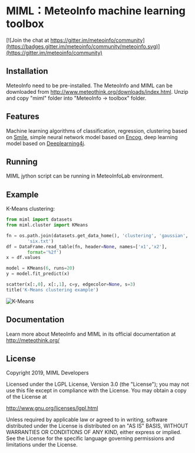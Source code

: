 MIML：MeteoInfo machine learning toolbox
========================================

[![Join the chat at https://gitter.im/meteoinfo/community](https://badges.gitter.im/meteoinfo/community/meteoinfo.svg)](https://gitter.im/meteoinfo/community)

Installation
------------

MeteoInfo need to be pre-installed. The MeteoInfo and MIML can be downloaded from 
http://www.meteothink.org/downloads/index.html. Unzip and copy "miml" folder into "MeteoInfo -> toolbox" folder.

Features
--------

Machine learning algorithms of classification, regression, clustering based on [Smile](https://haifengl.github.io/smile/),
simple neural network model based on [Encog](https://www.heatonresearch.com/encog/), deep learning model based on 
[Deeplearning4j](https://deeplearning4j.org).

Running
-------

MIML jython script can be running in MeteoInfoLab environment.

Example
-------

K-Means clustering:

```python
from miml import datasets
from miml.cluster import KMeans

fn = os.path.join(datasets.get_data_home(), 'clustering', 'gaussian', 
        'six.txt')
df = DataFrame.read_table(fn, header=None, names=['x1','x2'], 
        format='%2f')
x = df.values

model = KMeans(6, runs=20)
y = model.fit_predict(x)

scatter(x[:,0], x[:,1], c=y, edgecolor=None, s=3)
title('K-Means clustering example')
```
    
![K-Means](http://www.meteothink.org/_images/kmeans_1.png)

Documentation
-------------

Learn more about MeteoInfo and MIML in its official documentation at http://meteothink.org/

License
-------

Copyright 2019, MIML Developers

Licensed under the LGPL License, Version 3.0 (the "License");
you may not use this file except in compliance with the License.
You may obtain a copy of the License at

  http://www.gnu.org/licenses/lgpl.html

Unless required by applicable law or agreed to in writing, software
distributed under the License is distributed on an "AS IS" BASIS,
WITHOUT WARRANTIES OR CONDITIONS OF ANY KIND, either express or implied.
See the License for the specific language governing permissions and
limitations under the License.